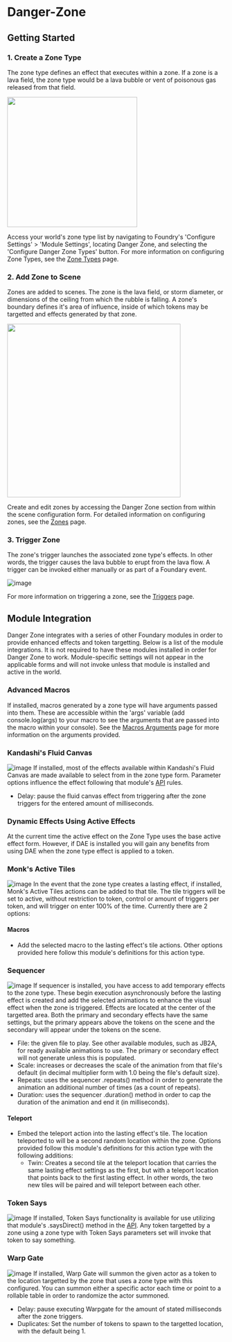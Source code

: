 # Danger-Zone


## Getting Started

### 1. Create a Zone Type
The zone type defines an effect that executes within a zone. If a zone is a lava field, the zone type would be a lava bubble or vent of poisonous gas released from that field. 

<img src="https://user-images.githubusercontent.com/22696153/131511482-314d13d4-aaeb-4ef6-9ef9-8be9a2c4f8a9.png"  height="300">

Access your world's zone type list by navigating to Foundry's 'Configure Settings' > 'Module Settings', locating Danger Zone, and selecting the 'Configure Danger Zone Types' button. For more information on configuring Zone Types, see the [Zone Types](../../wiki/Zone-Types)  page.

### 2. Add Zone to Scene
Zones are added to scenes. The zone is the lava field, or storm diameter, or dimensions of the ceiling from which the rubble is falling. A zone's boundary defines it's area of influence, inside of which tokens may be targetted and effects generated by that zone. 

<img src="https://user-images.githubusercontent.com/22696153/131511349-1c85213c-46cf-4a2a-87db-345989b10603.png"  height="400">

Create and edit zones by accessing the Danger Zone section from within the scene configuration form. For detailed information on configuring zones, see the [Zones](../../wiki/Zones)  page.

### 3. Trigger Zone
The zone's trigger launches the associated zone type's effects. In other words, the trigger causes the lava bubble to erupt from the lava flow. A trigger can be invoked either manually or as part of a Foundary event.

![image](https://user-images.githubusercontent.com/22696153/131510995-6ca6cee0-9a8a-4ff4-ad82-561c76090cdc.png)

For more information on triggering a zone, see the [Triggers](../../wiki/Triggers)  page.

## Module Integration
Danger Zone integrates with a series of other Foundary modules in order to provide enhanced effects and token targetting. Below is a list of the module integrations. It is not required to have these modules installed in order for Danger Zone to work. Module-specific settings will not appear in the applicable forms and will not invoke unless that module is installed and active in the world.

### Advanced Macros
If installed, macros generated by a zone type will have arguments passed into them. These are accessible within the 'args' variable (add console.log(args) to your macro to see the arguments that are passed into the macro within your console). See the [Macros Arguments](../../wiki/Macros-Arguments) page for more information on the arguments provided.

### Kandashi's Fluid Canvas
![image](https://user-images.githubusercontent.com/22696153/131542485-3eb6c663-586a-45d6-95e2-665c9a03c5da.png)
If installed, most of the effects available within Kandashi's Fluid Canvas are made available to select from in the zone type form. Parameter options influence the effect following that module's [API](https://github.com/kandashi/kandashis-fluid-canvas/blob/master/API.md) rules.
* Delay: pause the fluid canvas effect from triggering after the zone triggers for the entered amount of milliseconds.

### Dynamic Effects Using Active Effects
At the current time the active effect on the Zone Type uses the base active effect form. However, if DAE is installed you will gain any benefits from using DAE when the zone type effect is applied to a token.

### Monk's Active Tiles
![image](https://user-images.githubusercontent.com/22696153/131545430-00864295-b4e9-48c4-a4af-a7e51db301e1.png)
In the event that the zone type creates a lasting effect, if installed, Monk's Active Tiles actions can be added to that tile. The tile triggers will be set to active, without restriction to token, control or amount of triggers per token, and will trigger on enter 100% of the time. Currently there are 2 options:

#### Macros
* Add the selected macro to the lasting effect's tile actions. Other options provided here follow this module's definitions for this action type.

### Sequencer 
![image](https://user-images.githubusercontent.com/22696153/131546705-20c9ac83-8795-4b61-886a-2bcf30e49864.png)
If sequencer is installed, you have access to add temporary effects to the zone type. These begin execution asynchronously before the lasting effect is created and add the selected animations to enhance the visual effect when the zone is triggered. Effects are located at the center of the targetted area. Both the primary and secondary effects have the same settings, but the primary appears above the tokens on the scene and the secondary will appear under the tokens on the scene.
* File: the given file to play. See other available modules, such as JB2A, for ready available animations to use. The primary or secondary effect will not generate unless this is populated.
* Scale: increases or decreases the scale of the animation from that file's default (in decimal multiplier form with 1.0 being the file's default size).
* Repeats: uses the sequencer .repeats() method in order to generate the animation an additional number of times (as a count of repeats).
* Duration: uses the sequencer .duration() method in order to cap the duration of the animation and end it (in milliseconds).

#### Teleport
* Embed the teleport action into the lasting effect's tile. The location teleported to will be a second random location within the zone. Options provided follow this module's definitions for this action type with the following additions:
     * Twin: Creates a second tile at the teleport location that carries the same lasting effect settings as the first, but with a teleport location that points back to the first lasting effect. In  other words, the two new tiles will be paired and will teleport between each other.

### Token Says
![image](https://user-images.githubusercontent.com/22696153/131543713-193c3cd2-9283-4dd5-85cd-86e1f67c87c4.png)
If installed, Token Says functionality is available for use utilizing that module's .saysDirect() method in the [API](https://github.com/napolitanod/Token-Says/blob/main/README.md). Any token targetted by a zone using a zone type with Token Says parameters set will invoke that token to say something.

### Warp Gate
![image](https://user-images.githubusercontent.com/22696153/131544351-5b8836d1-e3b0-4d7c-950b-43c7a8106818.png)
If installed, Warp Gate will summon the given actor as a token to the location targetted by the zone that uses a zone type with this configured. You can summon either a specific actor each time or point to a rollable table in order to randomize the actor summoned.
* Delay: pause executing Warpgate for the amount of stated milliseconds after the zone triggers.
* Duplicates: Set the number of tokens to spawn to the targetted location, with the default being 1.
